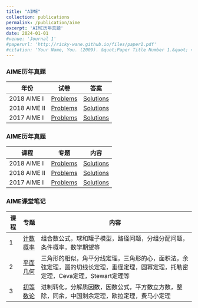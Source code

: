 ```yaml
---
title: "AIME"
collection: publications
permalink: /publication/aime
excerpt: 'AIME历年真题'
date: 2024-01-01
#venue: 'Journal 1'
#paperurl: 'http://ricky-wane.github.io/files/paper1.pdf'
#citation: 'Your Name, You. (2009). &quot;Paper Title Number 1.&quot; <i>Journal 1</i>. 1(1).'
---
```


### AIME历年真题

|年份| 试卷           |        答案                                                       |
|----------| --------      |  ------ |
|2018 AIME I| [Problems](https://ricky-wane.github.io/files/2018_AIMEI_Problems.pdf)   | [Solutions](https://ricky-wane.github.io/files/2018_AIMEI_Solutions.pdf)                       |
|2018 AIME II| [Problems](https://ricky-wane.github.io/files/2018_AIMEII_Problems.pdf)   | [Solutions](https://ricky-wane.github.io/files/2018_AIMEII_Solutions.pdf)                          |
|2017 AIME I| [Problems](https://ricky-wane.github.io/files/2017_AIMEI_Problems.pdf)    | [Solutions](https://ricky-wane.github.io/files/2017_AIMEI_Solutions.pdf)                         |



### AIME历年真题

|课程| 专题           |        内容                                                      |
|----------| --------      |  ------ |
|2018 AIME I| [Problems](https://ricky-wane.github.io/files/2018_AIMEI_Problems.pdf)   | [Solutions](https://ricky-wane.github.io/files/2018_AIMEI_Solutions.pdf)                       |
|2018 AIME II| [Problems](https://ricky-wane.github.io/files/2018_AIMEII_Problems.pdf)   | [Solutions](https://ricky-wane.github.io/files/2018_AIMEII_Solutions.pdf)                          |
|2017 AIME I| [Problems](https://ricky-wane.github.io/files/2017_AIMEI_Problems.pdf)    | [Solutions](https://ricky-wane.github.io/files/2017_AIMEI_Solutions.pdf)                         |

### AIME课堂笔记
|课程| 专题          |        内容                                                      |
|------| -----------------|  -----------------------------------------------------------------------------|
|1| [计数概率](#)   | 组合数公式，球和罐子模型，路径问题，分组分配问题，条件概率，数学期望等                      |
|2| [平面几何](#)   | 三角形的相似，角平分线定理，三角形的心，面积法，余弦定理，圆的切线长定理，垂径定理，圆幂定理，托勒密定理，Ceva定理，Stewart定理等                        |
|3| [初等数论](#)    | 进制转化，分解质因数，因数公式，平方数立方数，整除，同余，中国剩余定理，欧拉定理，费马小定理                   |
